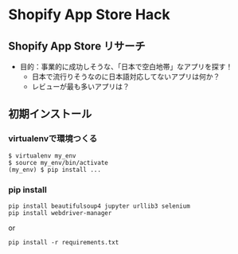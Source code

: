 # Shopify App Store Hack
## Shopify App Store リサーチ
- 目的：事業的に成功しそうな、「日本で空白地帯」なアプリを探す！
    - 日本で流行りそうなのに日本語対応してないアプリは何か？
    - レビューが最も多いアプリは？

## 初期インストール
### virtualenvで環境つくる
```
$ virtualenv my_env
$ source my_env/bin/activate
(my_env) $ pip install ...
```

### pip install
```
pip install beautifulsoup4 jupyter urllib3 selenium
pip install webdriver-manager
```
or
```
pip install -r requirements.txt
```

